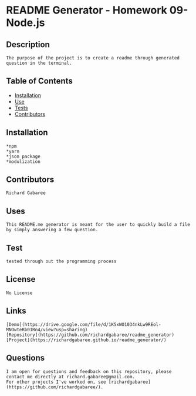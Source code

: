 

  # README Generator - Homework 09-Node.js
  ## Description 
    The purpose of the project is to create a readme through generated question in the terminal.
 
  ## Table of Contents
  * [Installation](#installation)
  * [Use](#use)
  * [Tests](#tests)
  * [Contributors](#contributors)

  ## Installation
    *npm
    *yarn
    *json package
    *modulization

  ## Contributors 
    Richard Gabaree
    
  ## Uses
    This README.me generator is meant for the user to quickly build a file by simply answering a few question.
  ## Test 
    tested through out the programming process
  ## License
    No License
  ## Links
    [Demo](https://drive.google.com/file/d/1K5xWO1034nkLw9REol-MNOwteRb01Rn4/view?usp=sharing)
    [Repository](https://github.com/richardgabaree/readme_generator)
    [Project](https://richardgabaree.github.io/readme_generator/)
  ## Questions
    I am open for questions and feedback on this repository, please contact me directly at richard.gabaree@gmail.com. 
    For other projects I've worked on, see [richardgabaree](https://github.com/richardgabaree/).
  
